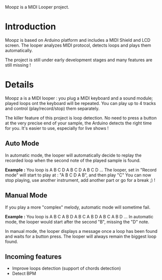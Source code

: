 Moopz is a MIDI Looper project.

# Introduction #

Moopz is based on Arduino platform and includes a MIDI Shield and LCD screen.
The looper analyzes MIDI protocol, detects loops and plays them automatically.

The project is still under early development stages and many features are still missing !

# Details #
Moopz a is a MIDI looper : you plug a MIDI keyboard and a sound module; played loops ont the keyboard will be repeated.
You can play up to 4 tracks and control (play/record/stop) them separately.

The killer feature of this project is loop detection. No need to press a button at the very precise end of your sample, the Arduino detects the right time for you.
It's easier to use, especially for live shows !

## Auto Mode ##
In automatic mode, the looper will automatically decide to replay the recorded loop when the second note of the played sample is found.

**Example :**
You loop is A B C D A B C D A B C D  ...
The looper, set in "Record mode" will start to play at : "A B C D A B", and then play "C"
You can now stop playing, use another instrument, add another part or go for a break ;) !


## Manual Mode ##
If you play a more "complex" melody, automatic mode will sometime fail.

**Example :**
You loop is A B C A B D A B C A B D A B C A B D ...
In automatic mode, the looper would start after the second "B", missing the "D" note.

In manual mode, the looper displays a message once a loop has been found and waits for a button press.
The looper will always remain the biggest loop found.


## Incoming features ##
  * Improve loops detection (support of chords detection)
  * Detect BPM